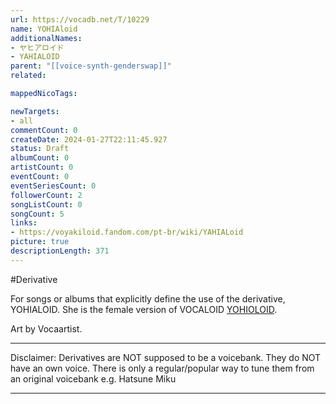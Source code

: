 ```yaml
---
url: https://vocadb.net/T/10229
name: YOHIAloid
additionalNames: 
- ヤヒアロイド
- YAHIALOID
parent: "[[voice-synth-genderswap]]"
related:

mappedNicoTags:

newTargets:
- all
commentCount: 0
createDate: 2024-01-27T22:11:45.927
status: Draft
albumCount: 0
artistCount: 0
eventCount: 0
eventSeriesCount: 0
followerCount: 2
songListCount: 0
songCount: 5
links: 
- https://voyakiloid.fandom.com/pt-br/wiki/YAHIALoid
picture: true
descriptionLength: 371
---
```


#Derivative

For songs or albums that explicitly define the use of the derivative, YOHIALOID. She is the female version of VOCALOID [YOHIOLOID](https://vocadb.net/Ar/121034).

Art by Vocaartist.

___
Disclaimer:
Derivatives are NOT supposed to be a voicebank. They do NOT have an own voice. There is only a regular/popular way to tune them from an original voicebank e.g. Hatsune Miku

---

